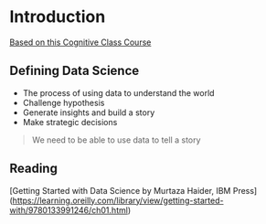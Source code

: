 # Introduction

[Based on this Cognitive Class Course](https://cognitiveclass.ai/courses/data-science-101/)

## Defining Data Science

- The process of using data to understand the world
- Challenge hypothesis
- Generate insights and build a story
- Make strategic decisions

> We need to be able to use data to tell a story

## Reading

[Getting Started with Data Science by Murtaza Haider, IBM Press] (https://learning.oreilly.com/library/view/getting-started-with/9780133991246/ch01.html)
